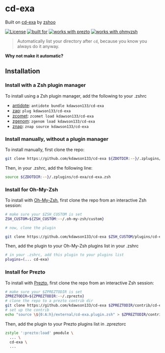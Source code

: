 # cd-exa

Built on [cd-exa](https://github.com/kdawson133/cd-exa) by [zshoo](https://github.com/zshzoo) 

[![License](https://img.shields.io/badge/license-MIT-007EC7)](/LICENSE)
[![built for](https://img.shields.io/badge/built%20for-%20%F0%9F%A6%93%20zshzoo-black)][zshzoo]
[![works with prezto](https://img.shields.io/badge/works%20with-%E2%9D%AF%E2%9D%AF%E2%9D%AF%20prezto-red)](#install-for-prezto)
[![works with ohmyzsh](https://img.shields.io/badge/works%20with-%20%E2%9E%9C%20oh--my--zsh-C2D33F)](#install-for-oh-my-zsh)

> Automatically list your directory after `cd`, because you know you always do it anyway.

**Why not make it automatic?**

## Installation

### Install with a Zsh plugin manager

To install using a Zsh plugin manager, add the following to your .zshrc

- [antidote]: `antidote bundle kdawson133/cd-exa`
- [zap]: `plug kdawson133/cd-exa`
- [zcomet]: `zcomet load kdawson133/cd-exa`
- [zgenom]: `zgenom load kdawson133/cd-exa`
- [znap]: `znap source kdawson133/cd-exa`

### Install manually, without a plugin manager

To install manually, first clone the repo:

```zsh
git clone https://github.com/kdawson133/cd-exa ${ZDOTDIR:-~}/.zplugins/cd-exa
```

Then, in your .zshrc, add the following line:

```zsh
source ${ZDOTDIR:-~}/.zplugins/cd-exa/cd-exa.zsh
```

### Install for Oh-My-Zsh

To install with [Oh-My-Zsh][ohmyzsh], first clone the repo from an interactive Zsh session:

```zsh
# make sure your $ZSH_CUSTOM is set
ZSH_CUSTOM=${ZSH_CUSTOM:-~/.oh-my-zsh/custom}

# now, clone the plugin

git clone https://github.com/kdawson133/cd-exa $ZSH_CUSTOM/plugins/cd-exa
```

Then, add the plugin to your Oh-My-Zsh plugins list in your .zshrc

```zsh
# in your .zshrc, add this plugin to your plugins list
plugins=(... cd-exa)
```

### Install for Prezto

To install with [Prezto][prezto], first clone the repo from an interactive Zsh session:

```zsh
# make sure your $ZPREZTODIR is set
ZPREZTODIR=${ZPREZTODIR:-~/.zprezto}
# clone the repo to a prezto contrib dir
git clone https://github.com/kdawson133/cd-exa $ZPREZTODIR/contrib/cd-exa/external
# set up the contrib
echo "source \${0:A:h}/external/cd-exa.plugin.zsh" > $ZPREZTODIR/contrib/cd-exa/init.zsh
```

Then, add the plugin to your Prezto plugins list in .zpreztorc

```zsh
zstyle ':prezto:load' pmodule \
  ... \
  cd-exa \
  ...
```

[ohmyzsh]: https://github.com/ohmyzsh/ohmyzsh
[prezto]: https://github.com/sorin-ionescu/prezto
[zshzoo]: https://github.com/zshzoo/zshzoo
[antidote]: https://github.com/mattmc3/antidote
[zap]: https://github.com/zap-zsh/zap
[zcomet]: https://github.com/agkozak/zcomet
[zgenom]: https://github.com/jandamm/zgenom
[znap]: https://github.com/marlonrichert/zsh-snap

